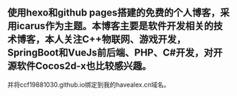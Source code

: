 ## 使用hexo和github pages搭建的免费的个人博客，采用icarus作为主题。本博客主要是软件开发相关的技术博客，本人关注C++物联网、游戏开发，SpringBoot和VueJs前后端、PHP、C#开发，对开源软件Cocos2d-x也比较感兴趣。
并将ccf19881030.github.io绑定到我的havealex.cn域名。
